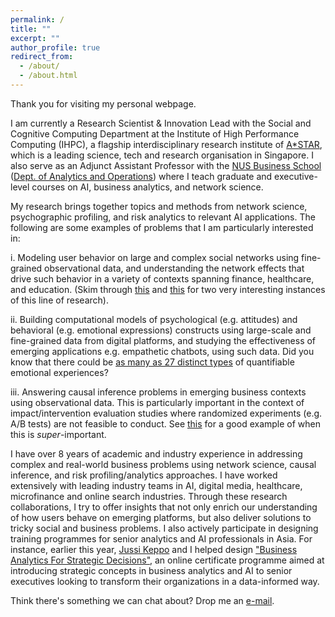 ```yaml
---
permalink: /
title: ""
excerpt: ""
author_profile: true
redirect_from: 
  - /about/
  - /about.html
---
```


Thank you for visiting my personal webpage.


I am currently a Research Scientist & Innovation Lead with the Social and Cognitive Computing Department at the Institute of High Performance Computing (IHPC), a flagship interdisciplinary research institute of [A*STAR](https://www.a-star.edu.sg/), which is a leading science, tech and research organisation in Singapore. I also serve as an Adjunct Assistant Professor with the [NUS Business School](https://bschool.nus.edu.sg/) ([Dept. of Analytics and Operations](https://bschool.nus.edu.sg/analytics-operations)) where I teach graduate and executive-level courses on AI, business analytics, and network science. 

My research brings together topics and methods from network science, psychographic profiling, and risk analytics to relevant AI applications. The following are some examples of problems that I am particularly interested in:

i. Modeling user behavior on large and complex social networks using fine-grained observational data, and understanding the network effects that drive such behavior in a variety of contexts spanning finance, healthcare, and education. (Skim through [this](https://economics.mit.edu/files/7781) and [this](https://www.nature.com/articles/ncomms14753) for two very interesting instances of this line of research).

ii. Building computational models of psychological (e.g. attitudes) and behavioral (e.g.  emotional expressions) constructs using large-scale and fine-grained data from digital platforms, and studying the effectiveness of emerging applications  e.g. empathetic chatbots, using such data. Did you know that there could be [as many as 27 distinct types](http://www.pnas.org/content/114/38/E7900) of quantifiable emotional experiences?

iii. Answering causal inference problems in emerging business contexts using observational data. This is particularly important in the context of impact/intervention evaluation studies where randomized experiments (e.g. A/B tests) are not feasible to conduct. See [this](https://ai.google/research/pubs/pub41854) for a good example of when this is *super*-important.

I have over 8 years of academic and industry experience in addressing complex and real-world business problems using network science, causal inference, and risk profiling/analytics approaches. I have worked extensively with leading industry teams in AI, digital media, healthcare, microfinance and online search industries. Through these research collaborations, I try to offer insights that not only enrich our understanding of how users behave on emerging platforms, but also deliver solutions to tricky social and business problems. I also actively participate in designing training programmes for senior analytics and AI professionals in Asia. For instance, earlier this year, [Jussi Keppo](https://jussikeppo.com) and I helped design ["Business Analytics For Strategic Decisions"](https://sg.emeritus.org/university-courses-online/business-analytics-for-strategic-decisions/), an online certificate programme aimed at introducing strategic concepts in business analytics and AI to senior executives looking to transform their organizations in a data-informed way.

Think there's something we can chat about? Drop me an [e-mail](mailto:prasanta.nus@gmail.com). 


